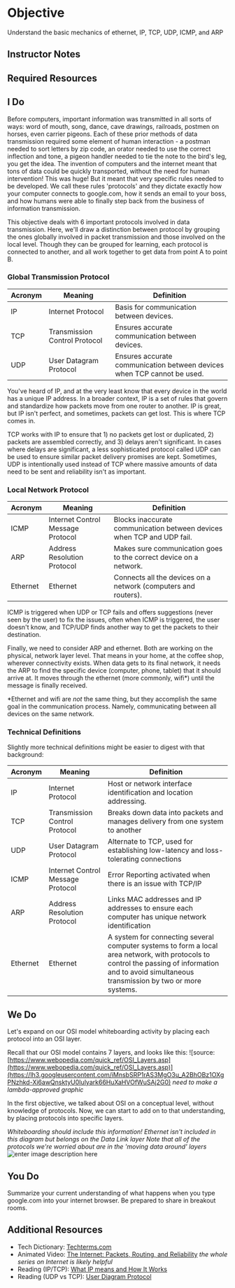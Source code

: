 # Objective

Understand the basic mechanics of ethernet, IP, TCP, UDP, ICMP, and ARP

## Instructor Notes

## Required Resources

## I Do

Before computers, important information was transmitted in all sorts of ways: word of mouth, song, dance, cave drawings, railroads, postmen on horses, even carrier pigeons. Each of these prior methods of data transmission required some element of human interaction - a postman needed to sort letters by zip code, an orator needed to use the correct inflection and tone, a pigeon handler needed to tie the note to the bird's leg, you get the idea. The invention of computers and the internet meant that tons of data could be quickly transported, without the need for human intervention! This was huge! But it meant that very specific rules needed to be developed. We call these rules 'protocols' and they dictate exactly how your computer connects to google.com, how it sends an email to your boss, and how humans were able to finally step back from the business of information transmission.

This objective deals with 6 important protocols involved in data transmission. Here, we'll draw a distinction between protocol by grouping the ones globally involved in packet transmission and those involved on the local level.  Though they can be grouped for learning, each protocol is connected to another, and all work together to get data from point A to point B.

### Global Transmission Protocol

|Acronym| Meaning | Definition  |
|--|--|--|
|IP|Internet Protocol| Basis for communication between devices.  |
|TCP|Transmission Control Protocol |Ensures accurate communication between devices.  |
|UDP|User Datagram Protocol|Ensures accurate communication between devices when TCP cannot be used. |

You've heard of IP, and at the very least know that every device in the world has a unique IP address. In a broader context, IP is a set of rules that govern and standardize how packets move from one router to another. IP is great, but IP isn't perfect, and sometimes, packets can get lost. This is where TCP comes in.

TCP works with IP to ensure that 1) no packets get lost or duplicated, 2) packets are assembled correctly, and 3) delays aren't significant. In cases where delays are significant, a less sophisticated protocol called UDP can be used to ensure similar packet delivery promises are kept. Sometimes, UDP is intentionally used instead of TCP where massive amounts of data need to be sent and reliability isn't as important.

### Local Network Protocol

|Acronym| Meaning |Definition  |
|--|--|--|
|ICMP|Internet Control Message Protocol | Blocks inaccurate communication between devices when TCP and UDP fail. |
|ARP|Address Resolution Protocol| Makes sure communication goes to the correct device on a network.|
|Ethernet|Ethernet| Connects all the devices on a network (computers and routers). |

ICMP is triggered when UDP or TCP fails and offers suggestions (never seen by the user) to fix the issues, often when ICMP is triggered, the user doesn't know, and TCP/UDP finds another way to get the packets to their destination.

Finally, we need to consider ARP and ethernet. Both are working on the physical, network layer level. That means in your home, at the coffee shop, wherever connectivity exists. When data gets to its final network, it needs the ARP to find the specific device (computer, phone, tablet) that it should arrive at. It moves through the ethernet (more commonly, wifi*) until the message is finally received.

*Ethernet and wifi are _not_ the same thing, but they accomplish the same goal in the communication process. Namely, communicating between all devices on the same network.

### Technical Definitions

Slightly more technical definitions might be easier to digest with that background:

|Acronym| Meaning | Definition  |
|--|--|--|
|IP|Internet Protocol|Host or network interface identification and location addressing. |
|TCP|Transmission Control Protocol |Breaks down data into packets and manages delivery from one system to another |
|UDP|User Datagram Protocol|Alternate to TCP, used for establishing low-latency and loss-tolerating connections |
|ICMP|Internet Control Message Protocol |Error Reporting activated when there is an issue with TCP/IP|
|ARP|Address Resolution Protocol|Links MAC addresses and IP addresses to ensure each computer has unique network identification|
|Ethernet|Ethernet|A system for connecting several computer systems to form a local area network, with protocols to control the passing of information and to avoid simultaneous transmission by two or more systems.  |

## We Do

Let's expand on our OSI model whiteboarding activity by placing each protocol into an OSI layer.

Recall that our OSI model contains 7 layers, and looks like this:
![source: [https://www.webopedia.com/quick_ref/OSI_Layers.asp](https://www.webopedia.com/quick_ref/OSI_Layers.asp)](https://lh3.googleusercontent.com/iMnsbSRP1rAS3MgO3u_A2BhOBz1OXgPNzhkd-Xi6awQnsktyU0Iulyark66HuXaHVOfWuSAj2G0) *need to make a lambda-approved graphic*

In the first objective, we talked about OSI on a conceptual level, without knowledge of protocols. Now, we can start to add on to that understanding, by placing protocols into specific layers.

*Whiteboarding should include this information!
Ethernet isn't included in this diagram but belongs on the Data Link layer
Note that all of the protocols we're worried about are in the 'moving data around' layers*
![enter image description here](https://lh3.googleusercontent.com/VlhP4wEeA5VqVRrgEqmUoECuTq28G9UFdMcRQZuTwu0GJSJqaNHFYhWLR1-xOeIY9nxg5LAs63Y)

## You Do

Summarize your current understanding of what happens when you type google.com into your internet browser. Be prepared to share in breakout rooms.

## Additional Resources

- Tech Dictionary: [Techterms.com]((https://techterms.com/))
- Animated Video: [The Internet: Packets, Routing, and Reliability]([https://www.youtube.com/watch?v=AYdF7b3nMto](https://www.youtube.com/watch?v=AYdF7b3nMto)) *the whole series on Internet is likely helpful*
- Reading (IP/TCP): [What IP means and How It Works](https://www.lifewire.com/internet-protocol-explained-3426713)
- Reading (UDP vs TCP): [User Diagram Protocol](https://www.lifewire.com/user-datagram-protocol-817976)

